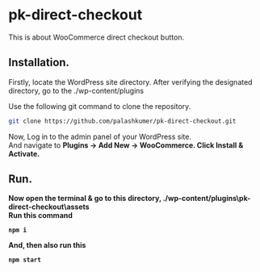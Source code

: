 # pk-direct-checkout
This is about WooCommerce direct checkout button.
## Installation.
Firstly, locate the WordPress site directory. After verifying the designated directory, go to the ./wp-content/plugins

Use the following git command to clone the repository. <br>
```bash
git clone https://github.com/palashkumer/pk-direct-checkout.git
```
Now, Log in to the admin panel of your WordPress site. <br> And navigate to <b>Plugins → Add New → WooCommerce. Click Install & Activate.<b>

## Run.
Now open the terminal & go to this directory, ./wp-content/plugins\pk-direct-checkout\assets </br>
Run this command
```
npm i
```
And, then also run this
```
npm start
```
